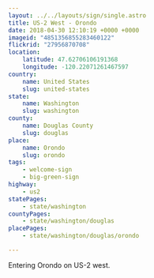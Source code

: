 ```yaml
---
layout: ../../layouts/sign/single.astro
title: US-2 West - Orondo
date: 2018-04-30 12:10:19 +0000 +0000
imageid: "4851356855283460122"
flickrid: "27956870708"
location:
    latitude: 47.62706106191368
    longitude: -120.22071261467597
country:
    name: United States
    slug: united-states
state:
    name: Washington
    slug: washington
county:
    name: Douglas County
    slug: douglas
place:
    name: Orondo
    slug: orondo
tags:
    - welcome-sign
    - big-green-sign
highway:
    - us2
statePages:
    - state/washington
countyPages:
    - state/washington/douglas
placePages:
    - state/washington/douglas/orondo

---
```

Entering Orondo on US-2 west.